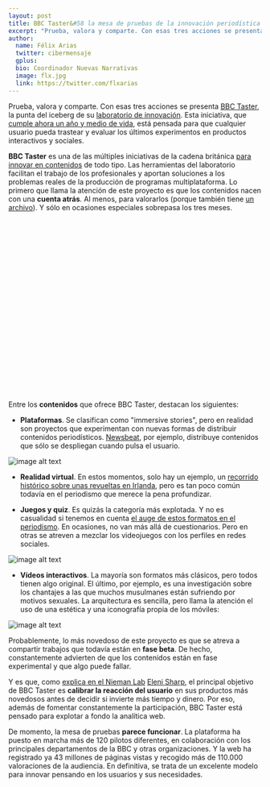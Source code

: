 ```yaml
---
layout: post
title: BBC Taster&#58 la mesa de pruebas de la innovación periodística
excerpt: "Prueba, valora y comparte. Con esas tres acciones se presenta BBC Taster, la punta del iceberg de su laboratorio de innovación. Esta iniciativa, que cumple ahora un año y medio de vida, está pensada para que cualquier usuario pueda trastear y evaluar los últimos experimentos en productos interactivos y sociales."
author:
  name: Félix Arias
  twitter: cibermensaje
  gplus:  
  bio: Coordinador Nuevas Narrativas
  image: flx.jpg
  link: https://twitter.com/flxarias
---
```

Prueba, valora y comparte. Con esas tres acciones se presenta [BBC Taster](http://www.bbc.co.uk/taster/), la punta del iceberg de su [laboratorio de innovación](http://bbcnewslabs.co.uk/). Esta iniciativa, que [cumple ahora un año y medio de vida](http://www.digitalspy.com/tech/internet/feature/a624289/bbc-taster-what-we-know-so-far-about-the-beebs-new-experimental-project/), está pensada para que cualquier usuario pueda trastear y evaluar los últimos experimentos en productos interactivos y sociales.

**BBC Taster** es una de las múltiples iniciativas de la cadena británica [para innovar en contenidos](http://mip.umh.es/blog/2014/06/22/bbc-lab/) de todo tipo. Las herramientas del laboratorio facilitan el trabajo de los profesionales y aportan soluciones a los problemas reales de la producción de programas multiplataforma. Lo primero que llama la atención de este proyecto es que los contenidos nacen con una **cuenta atrás**. Al menos, para valorarlos (porque también tiene [un archivo](http://www.bbc.co.uk/taster/all)). Y sólo en ocasiones especiales sobrepasa los tres meses.

<object width="560" height="315"><param name="movie" value="//www.youtube.com/v/w5r73ceS-3c?version=3&amp;hl=es_ES"></param><param name="allowFullScreen" value="true"></param><param name="allowscriptaccess" value="always"></param><embed src="//www.youtube.com/v/w5r73ceS-3c?version=3&amp;hl=es_ES" type="application/x-shockwave-flash" width="560" height="315" allowscriptaccess="always" allowfullscreen="true"></embed></object>

<br>

Entre los **contenidos** que ofrece BBC Taster, destacan los siguientes:

* **Plataformas**. Se clasifican como "immersive stories", pero en realidad son proyectos que experimentan con nuevas formas de distribuir contenidos periodísticos. [Newsbeat](http://newsbeat-explains.ch.bbc.co.uk/), por ejemplo, distribuye contenidos que sólo se despliegan cuando pulsa el usuario.

![image alt text](https://dl.dropboxusercontent.com/u/3578704/shots/bbctaster0.png)

* **Realidad virtual**. En estos momentos, solo hay un ejemplo, un [recorrido histórico sobre unas revueltas en Irlanda](http://www.bbc.co.uk/taster/projects/easter-rising-voice-of-a-rebel), pero es tan poco común todavía en el periodismo que merece la pena profundizar. 

* **Juegos y quiz**. Es quizás la categoría más explotada. Y no es casualidad si tenemos en cuenta [el auge de estos formatos en el periodismo](http://mip.umh.es/blog/2016/05/14/periodismo-quiz-jugar-pregunta/). En ocasiones, no van más allá de cuestionarios. Pero en otras se atreven a mezclar los videojuegos con los perfiles en redes sociales. 

![image alt text](https://dl.dropboxusercontent.com/u/3578704/shots/bbctaster1.png)

* **Vídeos interactivos**. La mayoría son formatos más clásicos, pero todos tienen algo original. El último, por ejemplo, es una investigación sobre los chantajes a las que muchos musulmanes están sufriendo por motivos sexuales. La arquitectura es sencilla, pero llama la atención el uso de una estética y una iconografía propia de los móviles:

![image alt text](https://dl.dropboxusercontent.com/u/3578704/shots/bbctaster.png)

Probablemente, lo más novedoso de este proyecto es que se atreva a compartir trabajos que todavía están en **fase beta**. De hecho, constantemente advierten de que los contenidos están en fase experimental y que algo puede fallar. 

Y es que, como [explica en el Nieman Lab](http://www.niemanlab.org/2016/10/the-bbcs-taster-platform-lets-audiences-sample-early-stage-experiments-as-theyre-still-cooking/) [Eleni Sharp](https://twitter.com/eleniguest), el principal objetivo de BBC Taster es **calibrar la reacción del usuario** en sus productos más novedosos antes de decidir si invierte más tiempo y dinero. Por eso, además de fomentar constantemente la participación, BBC Taster está pensado para explotar a fondo la analítica web.

De momento, la mesa de pruebas **parece funcionar**. La plataforma ha puesto en marcha más de 120 pilotos diferentes, en colaboración con los  principales departamentos de la BBC y otras organizaciones. Y la web ha registrado ya 43 millones de páginas vistas y recogido más de 110.000 valoraciones de la audiencia. En definitiva, se trata de un excelente modelo para innovar pensando en los usuarios y sus necesidades.

